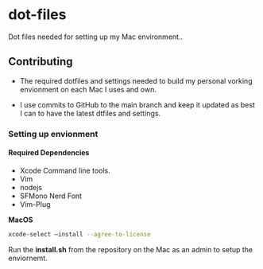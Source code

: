# dot-files
Dot files needed for setting up my Mac environment..

## Contributing
* The required dotfiles and settings needed to build my personal vorking envionment on each Mac I uses and own.

* I use commits to GitHub to the main branch and keep it updated as best I can to have the latest dtfiles and settings.

### Setting up envionment

#### Required Dependencies

* Xcode Command line tools.
* Vim
* nodejs
* SFMono Nerd Font
* Vim-Plug

**MacOS**
``` bash
xcode-select —install --agree-to-license
```

Run the **install.sh** from the repository on the Mac as an admin to setup the enviornemt.
